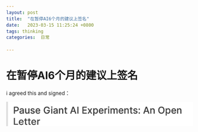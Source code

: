 ```yaml
---
layout: post
title:  "在暂停AI6个月的建议上签名"
date:   2023-03-15 11:25:24 +0800
tags: thinking
categories:  日常

---
```


#  在暂停AI6个月的建议上签名



i agreed this and signed：

![image-20230331110236478](assets/images/在暂停AI6个月的建议上签名/image-20230331110236478.png)



